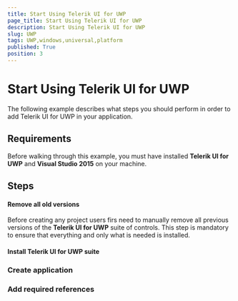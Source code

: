 ```yaml
---
title: Start Using Telerik UI for UWP
page_title: Start Using Telerik UI for UWP
description: Start Using Telerik UI for UWP
slug: UWP
tags: UWP,windows,universal,platform
published: True
position: 3
---
```


# Start Using Telerik UI for UWP

The following example describes what steps you should perform in order to add Telerik UI for UWP in your application.

## Requirements
Before walking through this example, you must have installed **Telerik UI for UWP** and **Visual Studio 2015** on your machine.

## Steps

#### Remove all old versions

Before creating any project users firs need to manually remove all previous versions of the **Telerik UI for UWP** suite of controls. This step is mandatory to ensure that everything and only what is needed is installed.



#### Install **Telerik UI for UWP** suite



### Create application



### Add required references